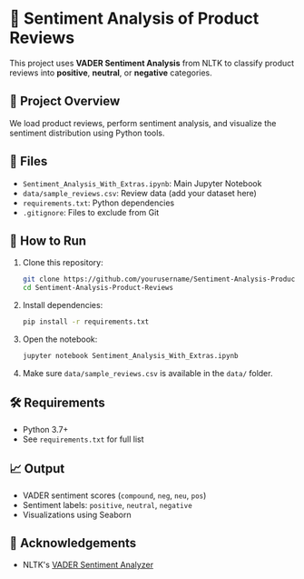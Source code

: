# 🧠 Sentiment Analysis of Product Reviews

This project uses **VADER Sentiment Analysis** from NLTK to classify product reviews into **positive**, **neutral**, or **negative** categories.

## 📌 Project Overview

We load product reviews, perform sentiment analysis, and visualize the sentiment distribution using Python tools.

## 📁 Files

- `Sentiment_Analysis_With_Extras.ipynb`: Main Jupyter Notebook
- `data/sample_reviews.csv`: Review data (add your dataset here)
- `requirements.txt`: Python dependencies
- `.gitignore`: Files to exclude from Git

## 🚀 How to Run

1. Clone this repository:
   ```bash
   git clone https://github.com/yourusername/Sentiment-Analysis-Product-Reviews.git
   cd Sentiment-Analysis-Product-Reviews
   ```

2. Install dependencies:
   ```bash
   pip install -r requirements.txt
   ```

3. Open the notebook:
   ```bash
   jupyter notebook Sentiment_Analysis_With_Extras.ipynb
   ```

4. Make sure `data/sample_reviews.csv` is available in the `data/` folder.

## 🛠️ Requirements

- Python 3.7+
- See `requirements.txt` for full list

## 📈 Output

- VADER sentiment scores (`compound`, `neg`, `neu`, `pos`)
- Sentiment labels: `positive`, `neutral`, `negative`
- Visualizations using Seaborn

## 🙌 Acknowledgements

- NLTK's [VADER Sentiment Analyzer](https://github.com/cjhutto/vaderSentiment)

